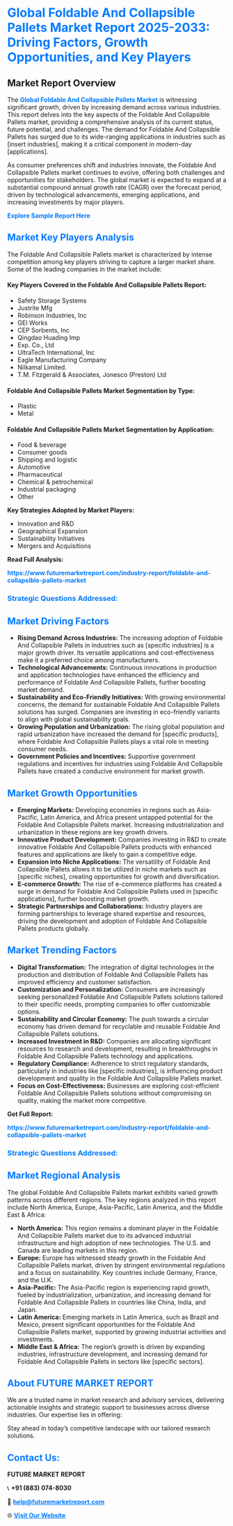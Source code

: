 <h1 style="color: #007BFF;">Global Foldable And Collapsible Pallets Market Report 2025-2033: Driving Factors, Growth Opportunities, and Key Players</h1>

<section id="overview">
<h2>Market Report Overview</h2>
<p>The <a href="https://www.futuremarketreport.com/industry-report/foldable-and-collapsible-pallets-market" style="color: #007BFF; text-decoration: none;"><strong>Global Foldable And Collapsible Pallets Market</strong></a> is witnessing significant growth, driven by increasing demand across various industries. This report delves into the key aspects of the Foldable And Collapsible Pallets market, providing a comprehensive analysis of its current status, future potential, and challenges. The demand for Foldable And Collapsible Pallets has surged due to its wide-ranging applications in industries such as [insert industries], making it a critical component in modern-day [applications].</p>
<p>As consumer preferences shift and industries innovate, the Foldable And Collapsible Pallets market continues to evolve, offering both challenges and opportunities for stakeholders. The global market is expected to expand at a substantial compound annual growth rate (CAGR) over the forecast period, driven by technological advancements, emerging applications, and increasing investments by major players.</p>
</section>

<section id="overview">
<p><a href="https://www.futuremarketreport.com/request-sample/reportId=43397" style="color: #007BFF; text-decoration: none;"><strong>Explore Sample Report Here</strong></a></p>
</section>

<section id="key-players">
<h2 style="color: #007BFF;">Market Key Players Analysis</h2>
<p>The Foldable And Collapsible Pallets market is characterized by intense competition among key players striving to capture a larger market share. Some of the leading companies in the market include:</p>
<h4>Key Players Covered in the Foldable And Collapsible Pallets Report:</h4>
<ul><li>Safety Storage Systems</li><li>Justrite Mfg</li><li>Robinson Industries, Inc</li><li>GEI Works</li><li>CEP Sorbents, Inc</li><li>Qingdao Huading Imp</li><li>Exp. Co., Ltd</li><li>UltraTech International, Inc</li><li>Eagle Manufacturing Company</li><li>Nilkamal Limited.</li><li>T.M. Fitzgerald &amp; Associates, Jonesco (Preston) Ltd</li></ul>
<h4>Foldable And Collapsible Pallets Market Segmentation by Type:</h4>
<ul><li>Plastic</li><li>Metal</li></ul>

<h4>Foldable And Collapsible Pallets Market Segmentation by Application:</h4>
<ul><li>Food &amp; beverage</li><li>Consumer goods</li><li>Shipping and logistic</li><li>Automotive</li><li>Pharmaceutical</li><li>Chemical &amp; petrochemical</li><li>Industrial packaging</li><li>Other</li></ul>
<p><strong>Key Strategies Adopted by Market Players:</strong></p>
<ul>
<li>Innovation and R&D</li>
<li>Geographical Expansion</li>
<li>Sustainability Initiatives</li>
<li>Mergers and Acquisitions</li>
</ul>
</section>

<section>
<p><strong>Read Full Analysis: </strong></p><a href="https://www.futuremarketreport.com/industry-report/foldable-and-collapsible-pallets-market" style="color: #007BFF; text-decoration: none;"><strong>https://www.futuremarketreport.com/industry-report/foldable-and-collapsible-pallets-market</strong></a>
<h3 style="color: #007BFF;">Strategic Questions Addressed:</h3>
</section>

<section id="driving-factors">
<h2 style="color: #007BFF;">Market Driving Factors</h2>
<ul>
<li><strong>Rising Demand Across Industries:</strong> The increasing adoption of Foldable And Collapsible Pallets in industries such as [specific industries] is a major growth driver. Its versatile applications and cost-effectiveness make it a preferred choice among manufacturers.</li>
<li><strong>Technological Advancements:</strong> Continuous innovations in production and application technologies have enhanced the efficiency and performance of Foldable And Collapsible Pallets, further boosting market demand.</li>
<li><strong>Sustainability and Eco-Friendly Initiatives:</strong> With growing environmental concerns, the demand for sustainable Foldable And Collapsible Pallets solutions has surged. Companies are investing in eco-friendly variants to align with global sustainability goals.</li>
<li><strong>Growing Population and Urbanization:</strong> The rising global population and rapid urbanization have increased the demand for [specific products], where Foldable And Collapsible Pallets plays a vital role in meeting consumer needs.</li>
<li><strong>Government Policies and Incentives:</strong> Supportive government regulations and incentives for industries using Foldable And Collapsible Pallets have created a conducive environment for market growth.</li>
</ul>
</section>

<section id="growth-opportunities">
<h2 style="color: #007BFF;">Market Growth Opportunities</h2>
<ul>
<li><strong>Emerging Markets:</strong> Developing economies in regions such as Asia-Pacific, Latin America, and Africa present untapped potential for the Foldable And Collapsible Pallets market. Increasing industrialization and urbanization in these regions are key growth drivers.</li>
<li><strong>Innovative Product Development:</strong> Companies investing in R&D to create innovative Foldable And Collapsible Pallets products with enhanced features and applications are likely to gain a competitive edge.</li>
<li><strong>Expansion into Niche Applications:</strong> The versatility of Foldable And Collapsible Pallets allows it to be utilized in niche markets such as [specific niches], creating opportunities for growth and diversification.</li>
<li><strong>E-commerce Growth:</strong> The rise of e-commerce platforms has created a surge in demand for Foldable And Collapsible Pallets used in [specific applications], further boosting market growth.</li>
<li><strong>Strategic Partnerships and Collaborations:</strong> Industry players are forming partnerships to leverage shared expertise and resources, driving the development and adoption of Foldable And Collapsible Pallets products globally.</li>
</ul>
</section>

<section id="trending-factors">
<h2 style="color: #007BFF;">Market Trending Factors</h2>
<ul>
<li><strong>Digital Transformation:</strong> The integration of digital technologies in the production and distribution of Foldable And Collapsible Pallets has improved efficiency and customer satisfaction.</li>
<li><strong>Customization and Personalization:</strong> Consumers are increasingly seeking personalized Foldable And Collapsible Pallets solutions tailored to their specific needs, prompting companies to offer customizable options.</li>
<li><strong>Sustainability and Circular Economy:</strong> The push towards a circular economy has driven demand for recyclable and reusable Foldable And Collapsible Pallets solutions.</li>
<li><strong>Increased Investment in R&D:</strong> Companies are allocating significant resources to research and development, resulting in breakthroughs in Foldable And Collapsible Pallets technology and applications.</li>
<li><strong>Regulatory Compliance:</strong> Adherence to strict regulatory standards, particularly in industries like [specific industries], is influencing product development and quality in the Foldable And Collapsible Pallets market.</li>
<li><strong>Focus on Cost-Effectiveness:</strong> Businesses are exploring cost-efficient Foldable And Collapsible Pallets solutions without compromising on quality, making the market more competitive.</li>
</ul>
</section>

<section>
<p><strong>Get Full Report: </strong></p><a href="https://www.futuremarketreport.com/industry-report/foldable-and-collapsible-pallets-market" style="color: #007BFF; text-decoration: none;"><strong>https://www.futuremarketreport.com/industry-report/foldable-and-collapsible-pallets-market</strong></a>
<h3 style="color: #007BFF;">Strategic Questions Addressed:</h3>
</section>


<section id="regional-analysis">
<h2 style="color: #007BFF;">Market Regional Analysis</h2>
<p>The global Foldable And Collapsible Pallets market exhibits varied growth patterns across different regions. The key regions analyzed in this report include North America, Europe, Asia-Pacific, Latin America, and the Middle East & Africa:</p>
<ul>
<li><strong>North America:</strong> This region remains a dominant player in the Foldable And Collapsible Pallets market due to its advanced industrial infrastructure and high adoption of new technologies. The U.S. and Canada are leading markets in this region.</li>
<li><strong>Europe:</strong> Europe has witnessed steady growth in the Foldable And Collapsible Pallets market, driven by stringent environmental regulations and a focus on sustainability. Key countries include Germany, France, and the U.K.</li>
<li><strong>Asia-Pacific:</strong> The Asia-Pacific region is experiencing rapid growth, fueled by industrialization, urbanization, and increasing demand for Foldable And Collapsible Pallets in countries like China, India, and Japan.</li>
<li><strong>Latin America:</strong> Emerging markets in Latin America, such as Brazil and Mexico, present significant opportunities for the Foldable And Collapsible Pallets market, supported by growing industrial activities and investments.</li>
<li><strong>Middle East & Africa:</strong> The region’s growth is driven by expanding industries, infrastructure development, and increasing demand for Foldable And Collapsible Pallets in sectors like [specific sectors].</li>
</ul>
</section>

<footer>
<h2 style="color: #007BFF;">About FUTURE MARKET REPORT</h2>
<p>We are a trusted name in market research and advisory services, delivering actionable insights and strategic support to businesses across diverse industries. Our expertise lies in offering:</p>

<p>Stay ahead in today’s competitive landscape with our tailored research solutions.</p>

<h2 style="color: #007BFF;">Contact Us:</h2>
<p><strong>FUTURE MARKET REPORT</strong></p>
<p>📞 <strong>+91 (883) 074-8030</strong></p>
<p>📧 <strong><a href="mailto:help@futuremarketreport.com" style="color: #007BFF;">help@futuremarketreport.com</a></strong></p>
<p>🌐 <strong><a href="https://www.futuremarketreport.com/" style="color: #007BFF;">Visit Our Website</a></strong></p>
</footer>